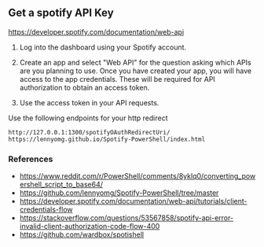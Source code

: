 ## Get a spotify API Key
https://developer.spotify.com/documentation/web-api

1. Log into the dashboard using your Spotify account.

2. Create an app and select "Web API" for the question asking which APIs are you planning to use. Once you have created your app, you will have access to the app credentials. These will be required for API authorization to obtain an access token.
3. Use the access token in your API requests.

Use the following endpoints for your http redirect 
~~~
http://127.0.0.1:1300/spotifyOAuthRedirectUri/
https://lennyomg.github.io/Spotify-PowerShell/index.html
~~~




### References 

* https://www.reddit.com/r/PowerShell/comments/8yklq0/converting_powershell_script_to_base64/
* https://github.com/lennyomg/Spotify-PowerShell/tree/master
* https://developer.spotify.com/documentation/web-api/tutorials/client-credentials-flow 
* https://stackoverflow.com/questions/53567858/spotify-api-error-invalid-client-authorization-code-flow-400
* https://github.com/wardbox/spotishell
